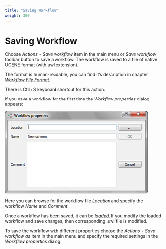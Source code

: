 ```yaml
---
title: "Saving Workflow"
weight: 300
---
```



# Saving Workflow

Choose _Actions ‣ Save workflow_ item in the main menu or _Save workflow_ toolbar button to save a workflow. The workflow is saved to a file of native UGENE format (with.uwl extension).

The format is human-readable, you can find it’s description in chapter [_Workflow File Format_](workflow-file-format.md).

There is Ctrl+S keyboard shortcut for this action.

If you save a workflow for the first time the _Workflow properties_ dialog appears:

![](/images/65929936/65929937.png)

Here you can browse for the workflow file _Location_ and specify the workflow _Name_ and _Comment_.

Once a workflow has been saved, it can be [_loaded_](loading-workflow.md). If you modify the loaded workflow and save changes, then corresponding .uwl file is modified.

To save the workflow with different properties choose the _Actions ‣ Save workflow as_ item in the main menu and specify the required settings in the _Workflow properties_ dialog.
